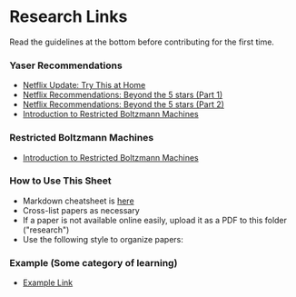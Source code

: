 # Research Links
Read the guidelines at the bottom before contributing for the first time.

### Yaser Recommendations

* [Netflix Update: Try This at Home](http://sifter.org/~simon/journal/20061211.html)
* [Netflix Recommendations: Beyond the 5 stars (Part 1)](http://techblog.netflix.com/2012/04/netflix-recommendations-beyond-5-stars.html)
* [Netflix Recommendations: Beyond the 5 stars (Part 2)](http://techblog.netflix.com/2012/06/netflix-recommendations-beyond-5-stars.html)
* [Introduction to Restricted Boltzmann Machines](http://blog.echen.me/2011/07/18/introduction-to-restricted-boltzmann-machines/)

### Restricted Boltzmann Machines
* [Introduction to Restricted Boltzmann Machines](http://blog.echen.me/2011/07/18/introduction-to-restricted-boltzmann-machines/)

### How to Use This Sheet

* Markdown cheatsheet is [here](https://github.com/adam-p/markdown-here/wiki/Markdown-Cheatsheet#emphasis)
* Cross-list papers as necessary
* If a paper is not available online easily, upload it as a PDF to this folder ("research")
* Use the following style to organize papers:

### Example (Some category of learning)
* [Example Link](http://blog.echen.me/2011/07/18/introduction-to-restricted-boltzmann-machines/)

